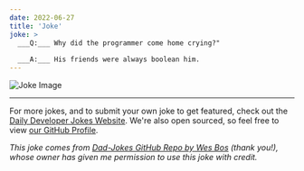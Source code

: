 ```yaml
---
date: 2022-06-27
title: 'Joke'
joke: >
  ___Q:___ Why did the programmer come home crying?"
  
  ___A:___ His friends were always boolean him.
---
```



![Joke Image](https://private.xtrp.io/projects/DailyDeveloperJokes/public_image_server/images/5e12597371ee1.png)

---

For more jokes, and to submit your own joke to get featured, check out the [Daily Developer Jokes Website](https://dailydeveloperjokes.github.io/). We're also open sourced, so feel free to view [our GitHub Profile](https://github.com/dailydeveloperjokes).


_This joke comes from [Dad-Jokes GitHub Repo by Wes Bos](https://github.com/wesbos/dad-jokes) (thank you!), whose owner has given me permission to use this joke with credit._

<!--
Joke text:
**Q:** Why did the programmer come home crying?"

**A:** His friends were always boolean him.
 -->


